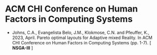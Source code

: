 # ACM CHI Conference on Human Factors in Computing Systems

* Johns, C.A., Evangelista Belo, J.M., Klokmose, C.N. and Pfeuffer, K., 2023, April. Pareto optimal layouts for Adaptive mixed Reality. In ACM CHI Conference on Human Factors in Computing Systems (pp. 1-7). [ **NSGA-III** ]
